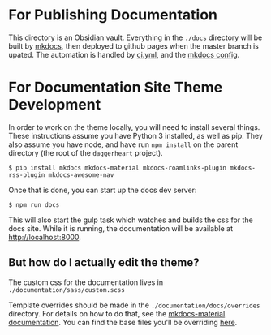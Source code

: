 # For Publishing Documentation

This directory is an Obsidian vault. Everything in the `./docs` directory will be built by [mkdocs](https://www.mkdocs.org/), then deployed to github pages when the master branch is upated. The automation is handled by [ci.yml](../.github/workflows/ci.yml), and the [mkdocs config](../mkdocs.yml).

# For Documentation Site Theme Development

In order to work on the theme locally, you will need to install several things. These instructions assume you have Python 3 installed, as well as pip. They also assume you have node, and have run `npm install` on the parent directory (the root of the `daggerheart` project).

```
$ pip install mkdocs mkdocs-material mkdocs-roamlinks-plugin mkdocs-rss-plugin mkdocs-awesome-nav
```

Once that is done, you can start up the docs dev server:

```
$ npm run docs
```

This will also start the gulp task which watches and builds the css for the docs site. While it is running, the documentation will be available at [http://localhost:8000](http://localhost:8000).

## But how do I actually edit the theme?

The custom css for the documentation lives in  `./documentation/sass/custom.scss`

Template overrides should be made in the `./documentation/docs/overrides` directory. For details on how to do that, see the [mkdocs-material documentation](https://squidfunk.github.io/mkdocs-material/customization/). You can find the base files you'll be overriding [here](https://github.com/squidfunk/mkdocs-material/tree/master/src/templates).

